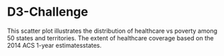 # D3-Challenge


This scatter plot illustrates the distribution of healthcare vs poverty among 50 states and territories. The extent of healthcare coverage based on the 2014 ACS 1-year estimatesstates.
